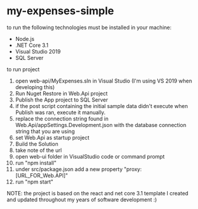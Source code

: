# my-expenses-simple



 to run the following technologies must be installed in your machine:
 + Node.js
 + .NET Core 3.1
 + Visual Studio 2019
 + SQL Server

to run project
1. open web-api/MyExpenses.sln in Visual Studio (I'm using VS 2019 when developing this)
2. Run Nuget Restore in Web.Api project
3. Publish the App project to SQL Server
4. if the post script containing the initial sample data didn't execute when Publish was ran,
  execute it manually.
5. replace the connection string found in Web.Api/appSettings.Development.json with the database connection string that you are using
6. set Web.Api as startup project
7. Build the Solution
8. take note of the url
9. open web-ui folder in VisualStudio code or command prompt
10. run "npm install"
11. under src/package.json add a new property "proxy: [URL_FOR_Web.API]"
12. run "npm start"

NOTE: the project is based on the react and net core 3.1 template I created and updated throughout my years of software development :) 
